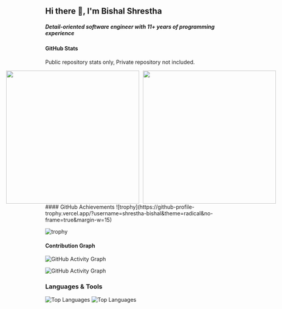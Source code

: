 ## Hi there 👋, I'm Bishal Shrestha

##### Detail-oriented software engineer with 11+ years of programming experience

#### GitHub Stats 
<span>Public repository stats only, Private repository not included. </span>
<div style="display:flex;flex-direction:row;justify-content:center;gap:10px;">
<img src="https://github-readme-stats.vercel.app/api?username=shrestha-bishal&show_icons=true&theme=radical&hide_border=true&count_private=true&include_all_commits=true" width="350"/>
<img src="https://github-readme-stats.vercel.app/api?username=shrestha-bishal&show_icons=true&theme=radical&hide_border=true&count_private=true&include_all_commits=true" width="350"/>
</div>
#### GitHub Achievements 
![trophy](https://github-profile-trophy.vercel.app/?username=shrestha-bishal&theme=radical&no-frame=true&margin-w=15)

![trophy](https://github-profile-trophy.vercel.app/?username=bigtyre-bishal&theme=radical&no-frame=true&margin-w=15)
#### Contribution Graph
![GitHub Activity Graph](https://github-readme-activity-graph.vercel.app/graph?username=bigtyre-bishal&theme=radical&hide_border=true)

![GitHub Activity Graph](https://github-readme-activity-graph.vercel.app/graph?username=shrestha-bishal&theme=radical&hide_border=true)
### Languages & Tools 
![Top Languages](https://github-readme-stats.vercel.app/api/top-langs/?username=shrestha-bishal&layout=compact&theme=radical&hide_border=true) 
![Top Languages](https://github-readme-stats.vercel.app/api/top-langs/?username=bigtyre-bishal&layout=compact&theme=radical&hide_border=true) 
